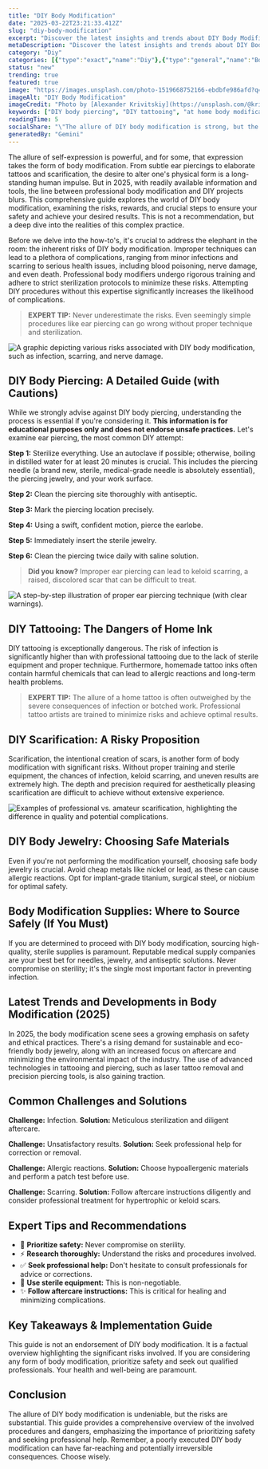 ```yaml
---
title: "DIY Body Modification"
date: "2025-03-22T23:21:33.412Z"
slug: "diy-body-modification"
excerpt: "Discover the latest insights and trends about DIY Body Modification. This comprehensive guide covers everything you need to know about DIY Body Modification in 2025."
metaDescription: "Discover the latest insights and trends about DIY Body Modification. This comprehensive guide covers everything you need to know about DIY Body Modificatio..."
category: "Diy"
categories: [{"type":"exact","name":"Diy"},{"type":"general","name":"Body Art"},{"type":"medium","name":"Piercing"},{"type":"specific","name":"Ear Piercing"},{"type":"niche","name":"Helix Piercing"}]
status: "new"
trending: true
featured: true
image: "https://images.unsplash.com/photo-1519668752166-ebdbfe986afd?q=85&w=1200&fit=max&fm=webp&auto=compress"
imageAlt: "DIY Body Modification"
imageCredit: "Photo by [Alexander Krivitskiy](https://unsplash.com/@krivitskiy) on Unsplash"
keywords: ["DIY body piercing", "DIY tattooing", "at home body modification", "safe DIY body mods", "DIY scarification", "body modification supplies", "how to pierce ears at home", "DIY body jewelry", "best DIY body mod kits", "risks of DIY body modification"]
readingTime: 5
socialShare: "\"The allure of DIY body modification is strong, but the risks are far greater than the rewards.  Prioritize safety and seek professional help for any form of body alteration.\""
generatedBy: "Gemini"
---
```


The allure of self-expression is powerful, and for some, that expression takes the form of body modification.  From subtle ear piercings to elaborate tattoos and scarification, the desire to alter one's physical form is a long-standing human impulse.  But in 2025, with readily available information and tools, the line between professional body modification and DIY projects blurs.  This comprehensive guide explores the world of DIY body modification, examining the risks, rewards, and crucial steps to ensure your safety and achieve your desired results.  This is not a recommendation, but a deep dive into the realities of this complex practice.



Before we delve into the how-to's, it's crucial to address the elephant in the room: the inherent risks of DIY body modification.  Improper techniques can lead to a plethora of complications, ranging from minor infections and scarring to serious health issues, including blood poisoning, nerve damage, and even death.  Professional body modifiers undergo rigorous training and adhere to strict sterilization protocols to minimize these risks.  Attempting DIY procedures without this expertise significantly increases the likelihood of complications.

> **EXPERT TIP:** Never underestimate the risks.  Even seemingly simple procedures like ear piercing can go wrong without proper technique and sterilization.

![A graphic depicting various risks associated with DIY body modification, such as infection, scarring, and nerve damage.](https://images.unsplash.com/photo-1532200846567-1bd8bd5b23aa?q=85&w=1200&fit=max&fm=webp&auto=compress)

## DIY Body Piercing: A Detailed Guide (with Cautions)

While we strongly advise against DIY body piercing,  understanding the process is essential if you're considering it. **This information is for educational purposes only and does not endorse unsafe practices.**  Let's examine ear piercing, the most common DIY attempt:

**Step 1:** Sterilize everything.  Use an autoclave if possible; otherwise, boiling in distilled water for at least 20 minutes is crucial.  This includes the piercing needle (a brand new, sterile, medical-grade needle is absolutely essential), the piercing jewelry, and your work surface.

**Step 2:** Clean the piercing site thoroughly with antiseptic.

**Step 3:** Mark the piercing location precisely.

**Step 4:** Using a swift, confident motion, pierce the earlobe.

**Step 5:** Immediately insert the sterile jewelry.

**Step 6:** Clean the piercing twice daily with saline solution.

> **Did you know?** Improper ear piercing can lead to keloid scarring, a raised, discolored scar that can be difficult to treat.

![A step-by-step illustration of proper ear piercing technique (with clear warnings).](https://images.unsplash.com/photo-1542850802-8a047a726d4e?q=85&w=1200&fit=max&fm=webp&auto=compress)

## DIY Tattooing: The Dangers of Home Ink

DIY tattooing is exceptionally dangerous.  The risk of infection is significantly higher than with professional tattooing due to the lack of sterile equipment and proper technique.  Furthermore, homemade tattoo inks often contain harmful chemicals that can lead to allergic reactions and long-term health problems.

> **EXPERT TIP:**  The allure of a home tattoo is often outweighed by the severe consequences of infection or botched work.  Professional tattoo artists are trained to minimize risks and achieve optimal results.

## DIY Scarification: A Risky Proposition

Scarification, the intentional creation of scars, is another form of body modification with significant risks.  Without proper training and sterile equipment, the chances of infection, keloid scarring, and uneven results are extremely high.  The depth and precision required for aesthetically pleasing scarification are difficult to achieve without extensive experience.

![Examples of professional vs. amateur scarification, highlighting the difference in quality and potential complications.](https://images.unsplash.com/photo-1519668752166-ebdbfe986afd?q=85&w=1200&fit=max&fm=webp&auto=compress)

## DIY Body Jewelry: Choosing Safe Materials

Even if you're not performing the modification yourself, choosing safe body jewelry is crucial.  Avoid cheap metals like nickel or lead, as these can cause allergic reactions.  Opt for implant-grade titanium, surgical steel, or niobium for optimal safety.

## Body Modification Supplies: Where to Source Safely (If You Must)

If you are determined to proceed with DIY body modification, sourcing high-quality, sterile supplies is paramount.  Reputable medical supply companies are your best bet for needles, jewelry, and antiseptic solutions.  Never compromise on sterility; it's the single most important factor in preventing infection.

## Latest Trends and Developments in Body Modification (2025)

In 2025, the body modification scene sees a growing emphasis on safety and ethical practices.  There's a rising demand for sustainable and eco-friendly body jewelry, along with an increased focus on aftercare and minimizing the environmental impact of the industry.  The use of advanced technologies in tattooing and piercing, such as laser tattoo removal and precision piercing tools, is also gaining traction.

## Common Challenges and Solutions

**Challenge:** Infection.  **Solution:**  Meticulous sterilization and diligent aftercare.

**Challenge:** Unsatisfactory results.  **Solution:**  Seek professional help for correction or removal.

**Challenge:** Allergic reactions.  **Solution:**  Choose hypoallergenic materials and perform a patch test before use.

**Challenge:** Scarring.  **Solution:**  Follow aftercare instructions diligently and consider professional treatment for hypertrophic or keloid scars.

## Expert Tips and Recommendations

* 🔑 **Prioritize safety:** Never compromise on sterility.
* ⚡ **Research thoroughly:** Understand the risks and procedures involved.
* ✅ **Seek professional help:** Don't hesitate to consult professionals for advice or corrections.
* 💉 **Use sterile equipment:**  This is non-negotiable.
* ✨ **Follow aftercare instructions:** This is critical for healing and minimizing complications.

## Key Takeaways & Implementation Guide

This guide is not an endorsement of DIY body modification. It is a factual overview highlighting the significant risks involved.  If you are considering any form of body modification, prioritize safety and seek out qualified professionals.  Your health and well-being are paramount.

## Conclusion

The allure of DIY body modification is undeniable, but the risks are substantial.  This guide provides a comprehensive overview of the involved procedures and dangers, emphasizing the importance of prioritizing safety and seeking professional help.  Remember, a poorly executed DIY body modification can have far-reaching and potentially irreversible consequences.  Choose wisely.

